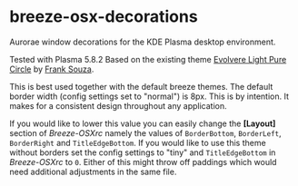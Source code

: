 # breeze-osx-decorations
Aurorae window decorations for the KDE Plasma desktop environment.

Tested with Plasma 5.8.2
Based on the existing theme [Evolvere Light Pure Circle](https://github.com/franksouza183/EvolvereSuit/tree/master/aurorae-themes/EvolvereLightPureCircle) by [Frank Souza](https://github.com/franksouza183).

This is best used together with the default breeze themes. The default border width (config settings set to "normal") is 8px. This is by intention. It makes for a consistent design throughout any application.

If you would like to lower this value you can easily change the **[Layout]** section of *Breeze-OSXrc* namely the values of `BorderBottom`, `BorderLeft`, `BorderRight` and `TitleEdgeBottom`.
If you would like to use this theme without borders set the config settings to "tiny" and `TitleEdgeBottom` in *Breeze-OSXrc* to `0`.
Either of this might throw off paddings which would need additional adjustments in the same file.
